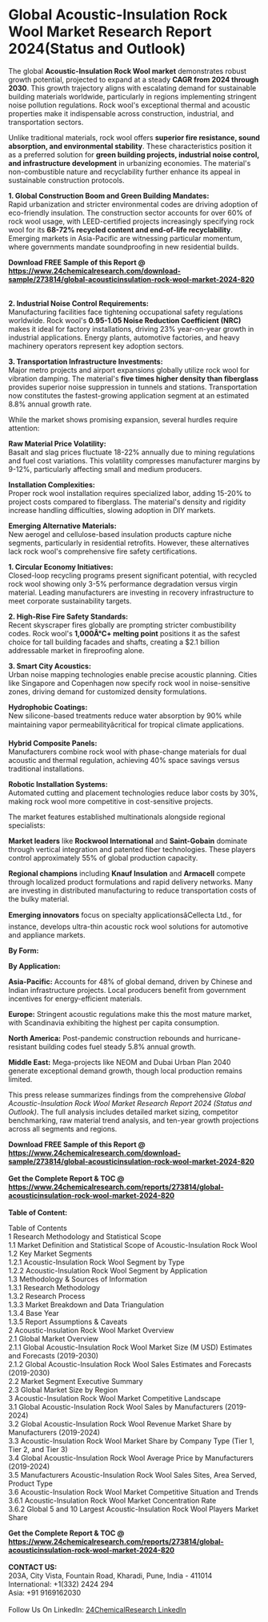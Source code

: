 <h1>Global Acoustic-Insulation Rock Wool Market Research Report 2024(Status and Outlook)</h1><p>The global <strong>Acoustic-Insulation Rock Wool market</strong> demonstrates robust growth potential, projected to expand at a steady <strong>CAGR from 2024 through 2030</strong>. This growth trajectory aligns with escalating demand for sustainable building materials worldwide, particularly in regions implementing stringent noise pollution regulations. Rock wool's exceptional thermal and acoustic properties make it indispensable across construction, industrial, and transportation sectors.</p><p>Unlike traditional materials, rock wool offers <strong>superior fire resistance, sound absorption, and environmental stability</strong>. These characteristics position it as a preferred solution for <strong>green building projects, industrial noise control, and infrastructure development</strong> in urbanizing economies. The material's non-combustible nature and recyclability further enhance its appeal in sustainable construction protocols.</p><p><strong>1. Global Construction Boom and Green Building Mandates:</strong><br>
Rapid urbanization and stricter environmental codes are driving adoption of eco-friendly insulation. The construction sector accounts for over 60% of rock wool usage, with LEED-certified projects increasingly specifying rock wool for its <strong>68-72% recycled content and end-of-life recyclability</strong>. Emerging markets in Asia-Pacific are witnessing particular momentum, where governments mandate soundproofing in new residential builds.</p><div><b>Download FREE Sample of this Report @ 
            <a href="https://www.24chemicalresearch.com/download-sample/273814/global-acousticinsulation-rock-wool-market-2024-820">
            https://www.24chemicalresearch.com/download-sample/273814/global-acousticinsulation-rock-wool-market-2024-820</a></b></div><br><p><strong>2. Industrial Noise Control Requirements:</strong><br>
Manufacturing facilities face tightening occupational safety regulations worldwide. Rock wool's <strong>0.95-1.05 Noise Reduction Coefficient (NRC)</strong> makes it ideal for factory installations, driving 23% year-on-year growth in industrial applications. Energy plants, automotive factories, and heavy machinery operators represent key adoption sectors.</p><p><strong>3. Transportation Infrastructure Investments:</strong><br>
Major metro projects and airport expansions globally utilize rock wool for vibration damping. The material's <strong>five times higher density than fiberglass</strong> provides superior noise suppression in tunnels and stations. Transportation now constitutes the fastest-growing application segment at an estimated 8.8% annual growth rate.</p><p>While the market shows promising expansion, several hurdles require attention:</p><p><strong>Raw Material Price Volatility:</strong><br>
	Basalt and slag prices fluctuate 18-22% annually due to mining regulations and fuel cost variations. This volatility compresses manufacturer margins by 9-12%, particularly affecting small and medium producers.</p><p><strong>Installation Complexities:</strong><br>
	Proper rock wool installation requires specialized labor, adding 15-20% to project costs compared to fiberglass. The material's density and rigidity increase handling difficulties, slowing adoption in DIY markets.</p><p><strong>Emerging Alternative Materials:</strong><br>
	New aerogel and cellulose-based insulation products capture niche segments, particularly in residential retrofits. However, these alternatives lack rock wool's comprehensive fire safety certifications.</p><p><strong>1. Circular Economy Initiatives:</strong><br>
Closed-loop recycling programs present significant potential, with recycled rock wool showing only 3-5% performance degradation versus virgin material. Leading manufacturers are investing in recovery infrastructure to meet corporate sustainability targets.</p><p><strong>2. High-Rise Fire Safety Standards:</strong><br>
Recent skyscraper fires globally are prompting stricter combustibility codes. Rock wool's <strong>1,000Â°C+ melting point</strong> positions it as the safest choice for tall building facades and shafts, creating a $2.1 billion addressable market in fireproofing alone.</p><p><strong>3. Smart City Acoustics:</strong><br>
Urban noise mapping technologies enable precise acoustic planning. Cities like Singapore and Copenhagen now specify rock wool in noise-sensitive zones, driving demand for customized density formulations.</p><p><strong>Hydrophobic Coatings:</strong><br>
	New silicone-based treatments reduce water absorption by 90% while maintaining vapor permeabilityâcritical for tropical climate applications.</p><p><strong>Hybrid Composite Panels:</strong><br>
	Manufacturers combine rock wool with phase-change materials for dual acoustic and thermal regulation, achieving 40% space savings versus traditional installations.</p><p><strong>Robotic Installation Systems:</strong><br>
	Automated cutting and placement technologies reduce labor costs by 30%, making rock wool more competitive in cost-sensitive projects.</p><p>The market features established multinationals alongside regional specialists:</p><p><strong>Market leaders</strong> like <strong>Rockwool International</strong> and <strong>Saint-Gobain</strong> dominate through vertical integration and patented fiber technologies. These players control approximately 55% of global production capacity.</p><p><strong>Regional champions</strong> including <strong>Knauf Insulation</strong> and <strong>Armacell</strong> compete through localized product formulations and rapid delivery networks. Many are investing in distributed manufacturing to reduce transportation costs of the bulky material.</p><p><strong>Emerging innovators</strong> focus on specialty applicationsâCellecta Ltd., for instance, develops ultra-thin acoustic rock wool solutions for automotive and appliance markets.</p><p><strong>By Form:</strong></p><p><strong>By Application:</strong></p><p><strong>Asia-Pacific:</strong> Accounts for 48% of global demand, driven by Chinese and Indian infrastructure projects. Local producers benefit from government incentives for energy-efficient materials.</p><p><strong>Europe:</strong> Stringent acoustic regulations make this the most mature market, with Scandinavia exhibiting the highest per capita consumption.</p><p><strong>North America:</strong> Post-pandemic construction rebounds and hurricane-resistant building codes fuel steady 5.8% annual growth.</p><p><strong>Middle East:</strong> Mega-projects like NEOM and Dubai Urban Plan 2040 generate exceptional demand growth, though local production remains limited.</p><p>This press release summarizes findings from the comprehensive <em>Global Acoustic-Insulation Rock Wool Market Research Report 2024 (Status and Outlook)</em>. The full analysis includes detailed market sizing, competitor benchmarking, raw material trend analysis, and ten-year growth projections across all segments and regions.</p><div><b>Download FREE Sample of this Report @ 
            <a href="https://www.24chemicalresearch.com/download-sample/273814/global-acousticinsulation-rock-wool-market-2024-820">
            https://www.24chemicalresearch.com/download-sample/273814/global-acousticinsulation-rock-wool-market-2024-820</a></b></div><br><div><b>Get the Complete Report & TOC @ 
            <a href="https://www.24chemicalresearch.com/reports/273814/global-acousticinsulation-rock-wool-market-2024-820">
            https://www.24chemicalresearch.com/reports/273814/global-acousticinsulation-rock-wool-market-2024-820</a></b></div><br>
            <b>Table of Content:</b><p>Table of Contents<br />
1 Research Methodology and Statistical Scope<br />
1.1 Market Definition and Statistical Scope of Acoustic-Insulation Rock Wool<br />
1.2 Key Market Segments<br />
1.2.1 Acoustic-Insulation Rock Wool Segment by Type<br />
1.2.2 Acoustic-Insulation Rock Wool Segment by Application<br />
1.3 Methodology & Sources of Information<br />
1.3.1 Research Methodology<br />
1.3.2 Research Process<br />
1.3.3 Market Breakdown and Data Triangulation<br />
1.3.4 Base Year<br />
1.3.5 Report Assumptions & Caveats<br />
2 Acoustic-Insulation Rock Wool Market Overview<br />
2.1 Global Market Overview<br />
2.1.1 Global Acoustic-Insulation Rock Wool Market Size (M USD) Estimates and Forecasts (2019-2030)<br />
2.1.2 Global Acoustic-Insulation Rock Wool Sales Estimates and Forecasts (2019-2030)<br />
2.2 Market Segment Executive Summary<br />
2.3 Global Market Size by Region<br />
3 Acoustic-Insulation Rock Wool Market Competitive Landscape<br />
3.1 Global Acoustic-Insulation Rock Wool Sales by Manufacturers (2019-2024)<br />
3.2 Global Acoustic-Insulation Rock Wool Revenue Market Share by Manufacturers (2019-2024)<br />
3.3 Acoustic-Insulation Rock Wool Market Share by Company Type (Tier 1, Tier 2, and Tier 3)<br />
3.4 Global Acoustic-Insulation Rock Wool Average Price by Manufacturers (2019-2024)<br />
3.5 Manufacturers Acoustic-Insulation Rock Wool Sales Sites, Area Served, Product Type<br />
3.6 Acoustic-Insulation Rock Wool Market Competitive Situation and Trends<br />
3.6.1 Acoustic-Insulation Rock Wool Market Concentration Rate<br />
3.6.2 Global 5 and 10 Largest Acoustic-Insulation Rock Wool Players Market Share </p><div><b>Get the Complete Report & TOC @ 
            <a href="https://www.24chemicalresearch.com/reports/273814/global-acousticinsulation-rock-wool-market-2024-820">
            https://www.24chemicalresearch.com/reports/273814/global-acousticinsulation-rock-wool-market-2024-820</a></b></div><br><b>CONTACT US:</b><br>
            203A, City Vista, Fountain Road, Kharadi, Pune, India - 411014<br>
            International: +1(332) 2424 294<br>
            Asia: +91 9169162030 <br><br>
            Follow Us On LinkedIn: <a href="https://www.linkedin.com/company/24chemicalresearch/">24ChemicalResearch LinkedIn</a>